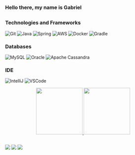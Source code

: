 ### Hello there, my name is Gabriel
<h2 dir="auto"> </h2>

<!-- 
### Currently Studying 
![Flutter](https://img.shields.io/badge/-Flutter-000?&logo=Flutter&logoColor=007396&color=0D1117&style=flat-square)
![Spring Native](https://img.shields.io/badge/-Spring_Native-000?&logo=Spring&color=0D1117&style=flat-square)
 -->
### Technologies and Frameworks

![Git](https://img.shields.io/badge/-Git-000?&logo=Git&color=0D1117&style=flat-square)
![Java](https://img.shields.io/badge/-Java-000?&logo=Java&logoColor=FF0000&color=0D1117&style=flat-square)
![Spring](https://img.shields.io/badge/-Spring-000?&logo=Spring&color=0D1117&style=flat-square)
![AWS](https://img.shields.io/badge/-AWS-000?&logo=Amazon-AWS&color=0D1117&style=flat-square)
![Docker](https://img.shields.io/badge/-Docker-000?&logo=Docker&color=0D1117&style=flat-square)
![Gradle](https://img.shields.io/badge/-Gradle-000?&logo=Gradle&color=0D1117&style=flat-square)


### Databases 
![MySQL](https://img.shields.io/badge/-MySQL-000?&logo=MySQL&color=0D1117&style=flat-square)
![Oracle](https://img.shields.io/badge/-Oracle-000?&logo=Oracle&logoColor=FF0000&color=0D1117&style=flat-square)
![Apache Cassandra](https://img.shields.io/badge/-Cassandra-000?&logo=Apache-Cassandra&color=0D1117&style=flat-square)

### IDE

![IntelliJ](https://img.shields.io/badge/-IntelliJ-000?&logo=Intellij-idea&color=0D1117&style=flat-square)
![VSCode](https://img.shields.io/badge/-VSCode-000?&logo=Visual-Studio-Code&logoColor=2261C7&color=0D1117&style=flat-square)


<div align="center" dir="auto">
  <a href="https://github.com/gaanasc">
  <img height="150em" src="https://github-readme-stats.vercel.app/api?username=gaanasc&show_icons=true&theme=dark&include_all_commits=true&count_private=true"/>
  <img height="150em" src="https://github-readme-stats.vercel.app/api/top-langs/?username=gaanasc&layout=compact&langs_count=7&theme=dark"/>
  </a>
</div>




<h2 dir="auto"> </h2>
 
<div> 
  <a href="https://instagram.com/gaanasc" target="_blank"><img src="https://img.shields.io/badge/-Instagram-%23E4405F?style=for-the-badge&logo=instagram&logoColor=white" target="_blank"></a>
  <a href = "mailto:gabriel.rocha1301@gmail.com"><img src="https://img.shields.io/badge/-Gmail-%23333?style=for-the-badge&logo=gmail&logoColor=white" target="_blank"></a>
  <a href="https://www.linkedin.com/in/gaanasc" target="_blank"><img src="https://img.shields.io/badge/-LinkedIn-%230077B5?style=for-the-badge&logo=linkedin&logoColor=white" target="_blank"></a> 
  </div>
